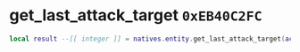# get_last_attack_target `0xEB40C2FC`

```lua
local result --[[ integer ]] = natives.entity.get_last_attack_target(actor --[[ number ]])
```